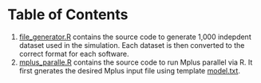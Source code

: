 # Table of Contents
1. [file_generator.R](file_generator.R) contains the source code to generate 1,000 indepdent dataset used in the simulation. Each dataset is then converted to the correct format for each software.
2. [mplus_paralle.R](mplus_parallel.R) contains the source code to run Mplus parallel via R. It first gnerates the desired Mplus input file using template [model.txt](model.txt). 
